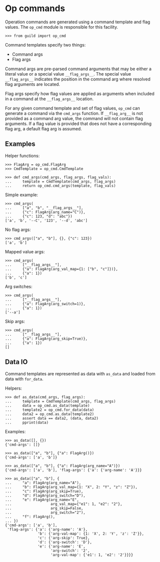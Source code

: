 # Op commands

Operation commands are generated using a command template and flag
values. The `op_cmd` module is responsible for this facility.

    >>> from guild import op_cmd

Command templates specify two things:

- Command args
- Flag args

Command args are pre-parsed command arguments that may be either a
literal value or a special value `__flag_args__`. The special value
`__flag_args__` indicates the position in the command arg where
resolved flag arguments are located.

Flag args specify how flag values are applied as arguments when
included in a command at the `__flag_args__` location.

For any given command template and set of flag values, `op_cmd` can
generate a command via the `cmd_args` function. If `__flag_arg__` is
not provided as a command arg value, the command will not contain flag
arguments. If a flag value is provided that does not have a
corresponding flag arg, a default flag arg is assumed.

## Examples

Helper functions:

    >>> FlagArg = op_cmd.FlagArg
    >>> CmdTemplate = op_cmd.CmdTemplate

    >>> def cmd_args(cmd_args, flag_args, flag_vals):
    ...     template = CmdTemplate(cmd_args, flag_args)
    ...     return op_cmd.cmd_args(template, flag_vals)


Simple example:

    >>> cmd_args(
    ...     ["a", "b", "__flag_args__"],
    ...     {"c": FlagArg(arg_name="C")},
    ...     {"c": 123, "d": "abc"})
    ['a', 'b', '--C', '123', '--d', 'abc']

No flag args:

    >>> cmd_args(["a", "b"], {}, {"c": 123})
    ['a', 'b']

Mapped value args:

    >>> cmd_args(
    ...     ["__flag_args__"],
    ...     {"a": FlagArg(arg_val_map={1: ["b", "c"]})},
    ...     {"a": 1})
    ['b', 'c']

Arg switches:

    >>> cmd_args(
    ...     ["__flag_args__"],
    ...     {"a": FlagArg(arg_switch=1)},
    ...     {"a": 1})
    ['--a']

Skip args:

    >>> cmd_args(
    ...     ["__flag_args__"],
    ...     {"a": FlagArg(arg_skip=True)},
    ...     {"a": 1})
    []

## Data IO

Command templates are represented as data with `as_data` and loaded
from data with `for_data`.

Helpers:

    >>> def as_data(cmd_args, flag_args):
    ...     template = CmdTemplate(cmd_args, flag_args)
    ...     data = op_cmd.as_data(template)
    ...     template2 = op_cmd.for_data(data)
    ...     data2 = op_cmd.as_data(template2)
    ...     assert data == data2, (data, data2)
    ...     pprint(data)

Examples:

    >>> as_data([], {})
    {'cmd-args': []}

    >>> as_data(["a", "b"], {"a": FlagArg()})
    {'cmd-args': ['a', 'b']}

    >>> as_data(["a", "b"], {"a": FlagArg(arg_name="A")})
    {'cmd-args': ['a', 'b'], 'flag-args': {'a': {'arg-name': 'A'}}}

    >>> as_data(["a", "b"], {
    ...     "a": FlagArg(arg_name="A"),
    ...     "b": FlagArg(arg_val_map={1: "X", 2: "Y", "z": "Z"}),
    ...     "c": FlagArg(arg_skip=True),
    ...     "d": FlagArg(arg_switch="D"),
    ...     "e": FlagArg(arg_name="E",
    ...                  arg_val_map={"e1": 1, "e2": "2"},
    ...                  arg_skip=False,
    ...                  arg_switch="2"),
    ...     "f": FlagArg(),
    ... })
    {'cmd-args': ['a', 'b'],
     'flag-args': {'a': {'arg-name': 'A'},
                   'b': {'arg-val-map': {1: 'X', 2: 'Y', 'z': 'Z'}},
                   'c': {'arg-skip': True},
                   'd': {'arg-switch': 'D'},
                   'e': {'arg-name': 'E',
                         'arg-switch': '2',
                         'arg-val-map': {'e1': 1, 'e2': '2'}}}}
